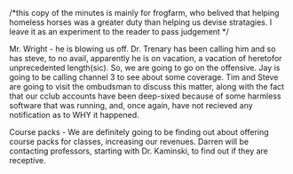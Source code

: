 /*this copy of the minutes is mainly for frogfarm, who belived   that helping homeless horses was a greater duty than helping us   devise stratagies.  I leave it as an experiment to the reader to   pass judgement */ </p><p>
Mr. Wright - he is blowing us off.  Dr. Trenary has been calling him and so has steve, to no avail, apparently he is on vacation, a vacation of heretofor unprecedented length(sic).  So, we are going to go on the offensive.  Jay is going to be calling channel  3 to see about some coverage.  Tim and Steve are going to visit the ombudsman to discuss this matter, along with the fact that our cclub accounts have been deep-sixed because of some harmless software that was running, and, once again, have not recieved any notification as to WHY it happened. </p><p>
Course packs - We are definitely going to be finding out about offering course packs for classes, increasing our revenues. Darren will be contacting professors, starting with Dr. Kaminski, to find out if they are receptive. </p>
